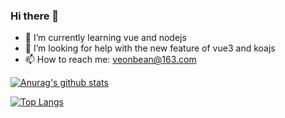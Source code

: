 ### Hi there 👋

- 🌱 I’m currently learning vue and nodejs
- 🤔 I’m looking for help with the new feature of vue3 and koajs
- 📫 How to reach me: veonbean@163.com


[![Anurag's github stats](https://github-readme-stats.vercel.app/api?username=veonbean&count_private=true&show_icons=true)](https://github.com/anuraghazra/github-readme-stats)


[![Top Langs](https://github-readme-stats.vercel.app/api/top-langs/?username=veonbean)](https://github.com/anuraghazra/github-readme-stats)
<!--
**veonbean/veonbean** is a ✨ _special_ ✨ repository because its `README.md` (this file) appears on your GitHub profile.

Here are some ideas to get you started:

- 🔭 I’m currently working on ...
- 🌱 I’m currently learning ...
- 👯 I’m looking to collaborate on ...
- 🤔 I’m looking for help with ...
- 💬 Ask me about ...
- 📫 How to reach me: ...
- 😄 Pronouns: ...
- ⚡ Fun fact: ...
-->
